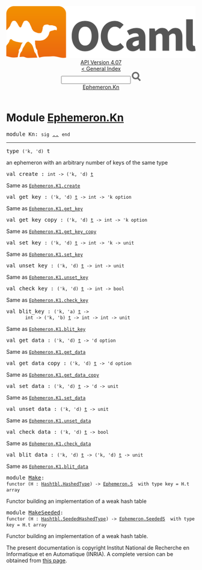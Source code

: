 <!-- ((! set title API !)) ((! set documentation !)) ((! set api !)) ((! set nobreadcrumb !)) -->
<div class="api"><header><nav class="toc brand"><a class="brand" href="https://ocaml.org/"><img src="colour-logo-gray.svg" class="svg" alt="OCaml"></a></nav><nav class="toc"><div class="toc_version"><a href="/docs" id="version-select">API Version 4.07</a></div><a href="index.html">&lt; General Index</a><div class="api_search"><input type="text" name="apisearch" id="api_search" oninput="mySearch(false);" onkeypress="this.oninput();" onclick="this.oninput();" onpaste="this.oninput();">
<img src="search_icon.svg" alt="Search" class="svg" onclick="mySearch(false)"></div>
<div id="search_results"></div><div class="toc_title"><a href="#top">Ephemeron.Kn</a></div><ul></ul></nav></header>

<h1>Module <a href="type_Ephemeron.Kn.html">Ephemeron.Kn</a></h1>

<pre><span id="MODULEKn"><span class="keyword">module</span> Kn</span>: <code class="code"><span class="keyword">sig</span></code> <a href="Ephemeron.Kn.html">..</a> <code class="code"><span class="keyword">end</span></code></pre><hr width="100%">

<pre><span id="TYPEt"><span class="keyword">type</span> <code class="type">('k, 'd)</code> t</span> </pre>
<div class="info ">
<div class="info-desc">
<p>an ephemeron with an arbitrary number of keys
                      of the same type</p>
</div>
</div>


<pre><span id="VALcreate"><span class="keyword">val</span> create</span> : <code class="type">int -&gt; ('k, 'd) <a href="Ephemeron.Kn.html#TYPEt">t</a></code></pre><div class="info ">
<div class="info-desc">
<p>Same as <a href="Ephemeron.K1.html#VALcreate"><code class="code"><span class="constructor">Ephemeron</span>.<span class="constructor">K1</span>.create</code></a></p>
</div>
</div>

<pre><span id="VALget_key"><span class="keyword">val</span> get_key</span> : <code class="type">('k, 'd) <a href="Ephemeron.Kn.html#TYPEt">t</a> -&gt; int -&gt; 'k option</code></pre><div class="info ">
<div class="info-desc">
<p>Same as <a href="Ephemeron.K1.html#VALget_key"><code class="code"><span class="constructor">Ephemeron</span>.<span class="constructor">K1</span>.get_key</code></a></p>
</div>
</div>

<pre><span id="VALget_key_copy"><span class="keyword">val</span> get_key_copy</span> : <code class="type">('k, 'd) <a href="Ephemeron.Kn.html#TYPEt">t</a> -&gt; int -&gt; 'k option</code></pre><div class="info ">
<div class="info-desc">
<p>Same as <a href="Ephemeron.K1.html#VALget_key_copy"><code class="code"><span class="constructor">Ephemeron</span>.<span class="constructor">K1</span>.get_key_copy</code></a></p>
</div>
</div>

<pre><span id="VALset_key"><span class="keyword">val</span> set_key</span> : <code class="type">('k, 'd) <a href="Ephemeron.Kn.html#TYPEt">t</a> -&gt; int -&gt; 'k -&gt; unit</code></pre><div class="info ">
<div class="info-desc">
<p>Same as <a href="Ephemeron.K1.html#VALset_key"><code class="code"><span class="constructor">Ephemeron</span>.<span class="constructor">K1</span>.set_key</code></a></p>
</div>
</div>

<pre><span id="VALunset_key"><span class="keyword">val</span> unset_key</span> : <code class="type">('k, 'd) <a href="Ephemeron.Kn.html#TYPEt">t</a> -&gt; int -&gt; unit</code></pre><div class="info ">
<div class="info-desc">
<p>Same as <a href="Ephemeron.K1.html#VALunset_key"><code class="code"><span class="constructor">Ephemeron</span>.<span class="constructor">K1</span>.unset_key</code></a></p>
</div>
</div>

<pre><span id="VALcheck_key"><span class="keyword">val</span> check_key</span> : <code class="type">('k, 'd) <a href="Ephemeron.Kn.html#TYPEt">t</a> -&gt; int -&gt; bool</code></pre><div class="info ">
<div class="info-desc">
<p>Same as <a href="Ephemeron.K1.html#VALcheck_key"><code class="code"><span class="constructor">Ephemeron</span>.<span class="constructor">K1</span>.check_key</code></a></p>
</div>
</div>

<pre><span id="VALblit_key"><span class="keyword">val</span> blit_key</span> : <code class="type">('k, 'a) <a href="Ephemeron.Kn.html#TYPEt">t</a> -&gt;<br>       int -&gt; ('k, 'b) <a href="Ephemeron.Kn.html#TYPEt">t</a> -&gt; int -&gt; int -&gt; unit</code></pre><div class="info ">
<div class="info-desc">
<p>Same as <a href="Ephemeron.K1.html#VALblit_key"><code class="code"><span class="constructor">Ephemeron</span>.<span class="constructor">K1</span>.blit_key</code></a></p>
</div>
</div>

<pre><span id="VALget_data"><span class="keyword">val</span> get_data</span> : <code class="type">('k, 'd) <a href="Ephemeron.Kn.html#TYPEt">t</a> -&gt; 'd option</code></pre><div class="info ">
<div class="info-desc">
<p>Same as <a href="Ephemeron.K1.html#VALget_data"><code class="code"><span class="constructor">Ephemeron</span>.<span class="constructor">K1</span>.get_data</code></a></p>
</div>
</div>

<pre><span id="VALget_data_copy"><span class="keyword">val</span> get_data_copy</span> : <code class="type">('k, 'd) <a href="Ephemeron.Kn.html#TYPEt">t</a> -&gt; 'd option</code></pre><div class="info ">
<div class="info-desc">
<p>Same as <a href="Ephemeron.K1.html#VALget_data_copy"><code class="code"><span class="constructor">Ephemeron</span>.<span class="constructor">K1</span>.get_data_copy</code></a></p>
</div>
</div>

<pre><span id="VALset_data"><span class="keyword">val</span> set_data</span> : <code class="type">('k, 'd) <a href="Ephemeron.Kn.html#TYPEt">t</a> -&gt; 'd -&gt; unit</code></pre><div class="info ">
<div class="info-desc">
<p>Same as <a href="Ephemeron.K1.html#VALset_data"><code class="code"><span class="constructor">Ephemeron</span>.<span class="constructor">K1</span>.set_data</code></a></p>
</div>
</div>

<pre><span id="VALunset_data"><span class="keyword">val</span> unset_data</span> : <code class="type">('k, 'd) <a href="Ephemeron.Kn.html#TYPEt">t</a> -&gt; unit</code></pre><div class="info ">
<div class="info-desc">
<p>Same as <a href="Ephemeron.K1.html#VALunset_data"><code class="code"><span class="constructor">Ephemeron</span>.<span class="constructor">K1</span>.unset_data</code></a></p>
</div>
</div>

<pre><span id="VALcheck_data"><span class="keyword">val</span> check_data</span> : <code class="type">('k, 'd) <a href="Ephemeron.Kn.html#TYPEt">t</a> -&gt; bool</code></pre><div class="info ">
<div class="info-desc">
<p>Same as <a href="Ephemeron.K1.html#VALcheck_data"><code class="code"><span class="constructor">Ephemeron</span>.<span class="constructor">K1</span>.check_data</code></a></p>
</div>
</div>

<pre><span id="VALblit_data"><span class="keyword">val</span> blit_data</span> : <code class="type">('k, 'd) <a href="Ephemeron.Kn.html#TYPEt">t</a> -&gt; ('k, 'd) <a href="Ephemeron.Kn.html#TYPEt">t</a> -&gt; unit</code></pre><div class="info ">
<div class="info-desc">
<p>Same as <a href="Ephemeron.K1.html#VALblit_data"><code class="code"><span class="constructor">Ephemeron</span>.<span class="constructor">K1</span>.blit_data</code></a></p>
</div>
</div>

<pre><span id="MODULEMake"><span class="keyword">module</span> <a href="Ephemeron.Kn.Make.html">Make</a></span>: <div class="sig_block"><code class="code"><span class="keyword">functor</span>&nbsp;(</code><code class="code"><span class="constructor">H</span></code><code class="code">&nbsp;:&nbsp;</code><code class="type"><a href="Hashtbl.HashedType.html">Hashtbl.HashedType</a></code><code class="code">)&nbsp;<span class="keywordsign">-&gt;</span>&nbsp;</code><code class="type"><a href="Ephemeron.S.html">Ephemeron.S</a></code><code class="type">  with type key = H.t array</code></div></pre><div class="info">
<p>Functor building an implementation of a weak hash table</p>

</div>

<pre><span id="MODULEMakeSeeded"><span class="keyword">module</span> <a href="Ephemeron.Kn.MakeSeeded.html">MakeSeeded</a></span>: <div class="sig_block"><code class="code"><span class="keyword">functor</span>&nbsp;(</code><code class="code"><span class="constructor">H</span></code><code class="code">&nbsp;:&nbsp;</code><code class="type"><a href="Hashtbl.SeededHashedType.html">Hashtbl.SeededHashedType</a></code><code class="code">)&nbsp;<span class="keywordsign">-&gt;</span>&nbsp;</code><code class="type"><a href="Ephemeron.SeededS.html">Ephemeron.SeededS</a></code><code class="type">  with type key = H.t array</code></div></pre><div class="info">
<p>Functor building an implementation of a weak hash table.</p>

</div>

<div class="copyright">The present documentation is copyright Institut National de Recherche en Informatique et en Automatique (INRIA). A complete version can be obtained from <a href="http://caml.inria.fr/pub/docs/manual-ocaml/">this page</a>.</div></div>